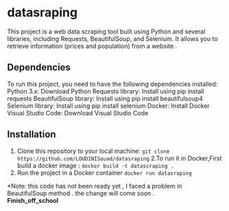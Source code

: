 # datasraping 
This project is a web data scraping tool built using Python and several libraries, including Requests, BeautifulSoup, and Selenium. 
It allows you to retrieve information (prices and population) from a website .
## Dependencies
To run this project, you need to have the following dependencies installed:
Python 3.x: Download Python
Requests library: Install using pip install requests
BeautifulSoup library: Install using pip install beautifulsoup4
Selenium library: Install using pip install selenium
Docker: Install Docker
Visual Studio Code: Download Visual Studio Code
## Installation
1. Clone this repository to your local machine:
`git clone https://github.com/LOUDINISouad/datasraping`
2.To run it in Docker,First build a docker image :
`docker build -t datascraping . `
3. Run the project in a Docker container
`docker run datasraping `


*Note: this code has not been ready yet , I faced a problem in BeautifulSoup method . the change will come soon .  
**Finish_off_school**
